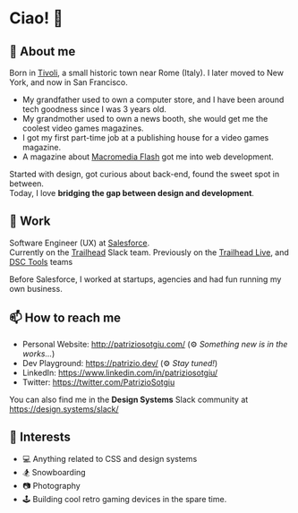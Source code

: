 # Ciao! 👋

## 📓 About me

Born in [Tivoli](https://en.wikipedia.org/wiki/Tivoli,_Lazio), a small historic town near Rome (Italy). I later moved to New York, and now in San Francisco.

- My grandfather used to own a computer store, and I have been around tech goodness since I was 3 years old.
- My grandmother used to own a news booth, she would get me the coolest video games magazines.
- I got my first part-time job at a publishing house for a video games magazine.
- A magazine about [Macromedia Flash](https://en.wikipedia.org/wiki/Adobe_Flash) got me into web development.

Started with design, got curious about back-end, found the sweet spot in between.  
Today, I love **bridging the gap between design and development**.

## 💼 Work

Software Engineer (UX) at [Salesforce](https://www.salesforce.com/).  
Currently on the [Trailhead](https://trailhead.salesforce.com/) Slack team. Previously on the [Trailhead Live](trailhead.salesforce.com/live), and [DSC Tools](developer.salesforce.com) teams

Before Salesforce, I worked at startups, agencies and had fun running my own business.

## 📫 How to reach me

- Personal Website: <http://patriziosotgiu.com/> (⚙️ _Something new is in the works..._)
- Dev Playground: <https://patrizio.dev/> (⚙️ _Stay tuned!_)
- LinkedIn: <https://www.linkedin.com/in/patriziosotgiu/>
- Twitter: <https://twitter.com/PatrizioSotgiu>

You can also find me in the **Design Systems** Slack community at <https://design.systems/slack/>

## 🌟 Interests

- 💻 Anything related to CSS and design systems
- 🏂 Snowboarding
- 📷 Photography
- 🕹️ Building cool retro gaming devices in the spare time.

<!-- - 🌱 I’m currently learning ... -->
<!-- - 👯 I’m looking to collaborate on ... -->
<!-- - 🤔 I’m looking for help with ... -->
<!-- - 💬 Ask me about ... -->
